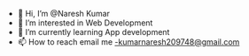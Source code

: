 - 👋 Hi, I’m @Naresh Kumar
- 👀 I’m interested in Web Development 
- 🌱 I’m currently learning App development
- 📫 How to reach email me -kumarnaresh209748@gmail.com

<!---
naresh2206/naresh2206 is a ✨ special ✨ repository because its `README.md` (this file) appears on your GitHub profile.
You can click the Preview link to take a look at your changes.
--->
